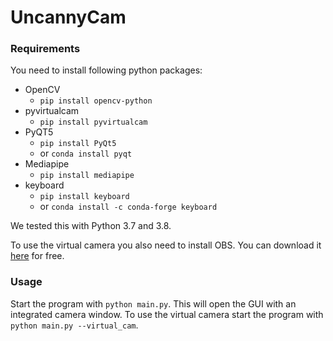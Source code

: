# UncannyCam

### Requirements

You need to install following python packages:

- OpenCV
  - `pip install opencv-python`
- pyvirtualcam
  - `pip install pyvirtualcam`
- PyQT5
  - `pip install PyQt5`
  - or `conda install pyqt`
- Mediapipe
  - `pip install mediapipe`
- keyboard
  - `pip install keyboard`
  - or `conda install -c conda-forge keyboard`

We tested this with Python 3.7 and 3.8.

To use the virtual camera you also need to install OBS. You can download it [here](https://obsproject.com/de) for free.

### Usage

Start the program with `python main.py`. This will open the GUI with an integrated camera window. To use the virtual camera start the program with `python main.py --virtual_cam`.
